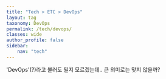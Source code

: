 ```yaml
---
title: "Tech > ETC > DevOps"
layout: tag
taxonomy: DevOps
permalink: /tech/devops/
classes: wide
author_profile: false
sidebar:
    nav: "tech"
---
```

'DevOps'(?)라고 불러도 될지 모르겠는데.. 큰 의미로는 맞지 않을까?